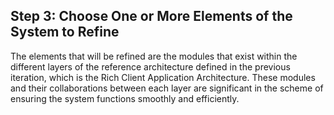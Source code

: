 ## Step 3: Choose One or More Elements of the System to Refine


The elements that will be refined are the modules that exist within the different layers of the reference architecture defined in the previous iteration, which is the Rich Client Application Architecture. These modules and their collaborations between each layer are significant in the scheme of ensuring the system functions smoothly and efficiently.
